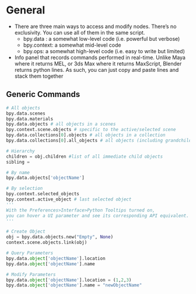 # General

- There are three main ways to access and modify nodes. There’s no exclusivity. You can use all of them in the same script.
  - bpy.data : a somewhat low-level code (i.e. powerful but verbose)
  - bpy.context: a somewhat mid-level code
  - bpy.ops: a somewhat high-level code (i.e. easy to write but limited)
- Info panel that records commands performed in real-time. Unlike Maya where it returns MEL, or 3ds Max where it returns MaxScript, Blender returns python lines. As such, you can just copy and paste lines and stack them together

## Generic Commands

```python
# All objects
bpy.data.scenes
bpy.data.materials
bpy.data.objects # all objects in a scenes
bpy.context.scene.objects # specific to the active/selected scene
bpy.data.collections[0].objects # all objects in a collection
bpy.data.collections[0].all_objects # all objects (including grandchildren) in the collection of a collection  

# Hierarchy 
children = obj.children #list of all immediate child objects
sibling = 

# By name
bpy.data.objects['objectName']

# By selection
bpy.context.selected_objects
bpy.context.active_object # last selected object
'''
With the Preferences>Interface>Python Tooltips turned on,
you can hover a UI parameter and see its corresponding API equivalent.
'''

# Create Object
obj = bpy.data.objects.new("Empty", None)
context.scene.objects.link(obj)

# Query Parameters
bpy.data.object['objectName'].location
bpy.data.object['objectName'].name

# Modify Parameters
bpy.data.object['objectName'].location = (1,2,3)
bpy.data.object['objectName'].name = "newObjectName"
```
